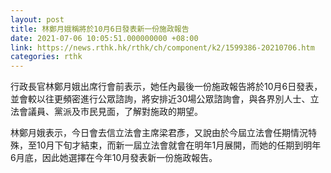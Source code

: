 ```yaml
---
layout: post
title: 林鄭月娥稱將於10月6日發表新一份施政報告
date: 2021-07-06 10:05:51.000000000 +08:00
link: https://news.rthk.hk/rthk/ch/component/k2/1599386-20210706.htm
categories: rthk
---
```


行政長官林鄭月娥出席行會前表示，她任內最後一份施政報告將於10月6日發表，並會較以往更頻密進行公眾諮詢，將安排近30場公眾諮詢會，與各界別人士、立法會議員、黨派及市民見面，了解對施政的期望。

林鄭月娥表示，今日會去信立法會主席梁君彥，又說由於今屆立法會任期情況特殊，至10月下旬才結束，而新一屆立法會就會在明年1月展開，而她的任期到明年6月底，因此她選擇在今年10月發表新一份施政報告。
